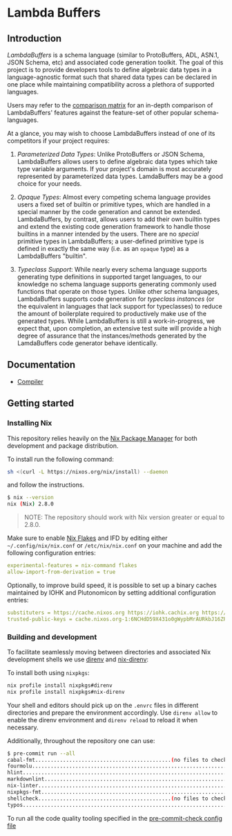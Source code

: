 # Lambda Buffers

## Introduction

_LambdaBuffers_ is a schema language (similar to ProtoBuffers, ADL, ASN.1, JSON Schema, etc) and associated code generation toolkit. The goal of this project is to provide developers tools to define algebraic data types in a language-agnostic format such that shared data types can be declared in one place while maintaining compatibility across a plethora of supported languages.

Users may refer to the [comparison matrix](./docs/comparison-matrix.md) for an in-depth comparison of LambdaBuffers' features against the feature-set of other popular schema-languages.

At a glance, you may wish to choose LambdaBuffers instead of one of its competitors if your project requires:

 1. _Parameterized Data Types_: Unlike ProtoBuffers or JSON Schema, LambdaBuffers allows users to define algebraic data types which take type variable arguments. If your project's domain is most accurately represented by parameterized data types. LamdaBuffers may be a good choice for your needs.

 2. _Opaque Types_: Almost every competing schema language provides users a fixed set of builtin or primitive types, which are handled in a special manner by the code generation and cannot be extended. LambdaBuffers, by contrast, allows users to add their own builtin types and extend the existing code generation framework to handle those builtins in a manner intended by the users. There are no _special_ primitive types in LambdaBuffers; a user-defined primitive type is defined in exactly the same way (i.e. as an `opaque` type) as a LambdaBuffers "builtin".

 3. _Typeclass Support_: While nearly every schema language supports generating type definitions in supported target languages, to our knowledge no schema language supports generating commonly used functions that operate on those types. Unlike other schema languages, LambdaBuffers supports code generation for _typeclass instances_ (or the equivalent in languages that lack support for typeclasses) to reduce the amount of boilerplate required to productively make use of the generated types. While LambdaBuffers is still a work-in-progress, we expect that, upon completion, an extensive test suite will provide a high degree of assurance that the instances/methods generated by the LamdaBuffers code generator behave identically.

## Documentation

- [Compiler](./docs/compiler.md)

## Getting started

### Installing Nix

This repository relies heavily on the [Nix Package
Manager](https://nixos.org/download.html) for both development and package
distribution.

To install run the following command:

```sh
sh <(curl -L https://nixos.org/nix/install) --daemon
```

and follow the instructions.

```sh
$ nix --version
nix (Nix) 2.8.0
```

> NOTE: The repository should work with Nix version greater or equal to 2.8.0.

Make sure to enable [Nix Flakes](https://nixos.wiki/wiki/Flakes#Enable_flakes)
and IFD by editing either `~/.config/nix/nix.conf` or `/etc/nix/nix.conf` on
your machine and add the following configuration entries:

```yaml
experimental-features = nix-command flakes
allow-import-from-derivation = true
```

Optionally, to improve build speed, it is possible to set up a binary caches
maintained by IOHK and Plutonomicon by setting additional configuration entries:

```yaml
substituters = https://cache.nixos.org https://iohk.cachix.org https://cache.iog.io https://public-plutonomicon.cachix.org
trusted-public-keys = cache.nixos.org-1:6NCHdD59X431o0gWypbMrAURkbJ16ZPMQFGspcDShjY= hydra.iohk.io:f/Ea+s+dFdN+3Y/G+FDgSq+a5NEWhJGzdjvKNGv0/EQ= iohk.cachix.org-1:DpRUyj7h7V830dp/i6Nti+NEO2/nhblbov/8MW7Rqoo= public-plutonomicon.cachix.org-1:3AKJMhCLn32gri1drGuaZmFrmnue+KkKrhhubQk/CWc=
```

### Building and development

To facilitate seamlessly moving between directories and associated Nix development shells we use [direnv](https://direnv.net) and [nix-direnv](https://github.com/nix-community/nix-direnv):

To install both using `nixpkgs`:

```sh
nix profile install nixpkgs#direnv
nix profile install nixpkgs#nix-direnv
```

Your shell and editors should pick up on the `.envrc` files in different directories and prepare the environment accordingly.
Use `direnv allow` to enable the direnv environment and `direnv reload` to reload it when necessary.

Additionally, throughout the repository one can use:

```sh
$ pre-commit run --all
cabal-fmt............................................(no files to check)Skipped
fourmolu.................................................................Passed
hlint....................................................................Passed
markdownlint.............................................................Passed
nix-linter...............................................................Passed
nixpkgs-fmt..............................................................Passed
shellcheck...........................................(no files to check)Skipped
typos....................................................................Passed
```

To run all the code quality tooling specified in the [pre-commit-check config file](./pre-commit-check.nix)
